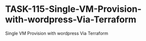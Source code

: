 # TASK-115-Single-VM-Provision-with-wordpress-Via-Terraform
Single VM Provision with wordpress Via Terraform
